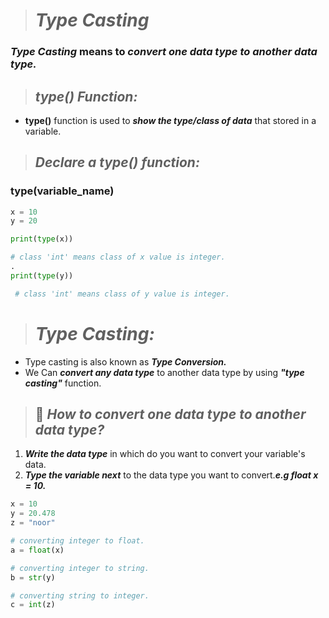 > # ***Type Casting*** 

### ***Type Casting*** means to ***convert one data type to another data type.***

> ## ***type() Function:***
- **type()** function is used to ***show the type/class of data*** that stored in a variable.

> ## ***Declare a type() function:***

 ### type(variable_name)

```python
x = 10
y = 20

print(type(x)) 

# class 'int' means class of x value is integer.
.
print(type(y))

 # class 'int' means class of y value is integer.
```
> # ***Type Casting:***

- Type casting is also known as ***Type Conversion.***
- We Can ***convert any data type*** to another data type by using ***"type casting"*** function.

> ## 📝 ***How to convert one data type to another data type?***
1. ***Write the data type*** in which do you want to convert your variable's data.
2. ***Type the variable next*** to the data type you want to convert.***e.g float x = 10.***

```python
x = 10
y = 20.478
z = "noor"

# converting integer to float.
a = float(x) 

# converting integer to string.
b = str(y)

# converting string to integer.
c = int(z)
```